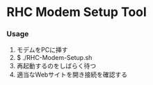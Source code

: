 # RHC Modem Setup Tool


### Usage
1. モデムをPCに挿す
2. $ ./RHC-Modem-Setup.sh
3. 再起動するのをしばらく待つ
4. 適当なWebサイトを開き接続を確認する
